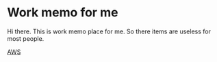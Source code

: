 # Work memo for me

Hi there. This is work memo place for me. So there items are useless for most people.

[AWS](./AWS/README.md)
